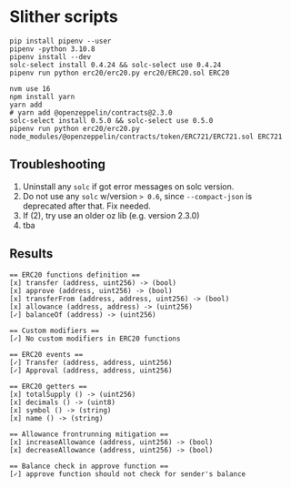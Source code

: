 # Slither scripts

```
pip install pipenv --user
pipenv -python 3.10.8
pipenv install --dev
solc-select install 0.4.24 && solc-select use 0.4.24
pipenv run python erc20/erc20.py erc20/ERC20.sol ERC20
```

```
nvm use 16
npm install yarn
yarn add
# yarn add @openzeppelin/contracts@2.3.0
solc-select install 0.5.0 && solc-select use 0.5.0
pipenv run python erc20/erc20.py node_modules/@openzeppelin/contracts/token/ERC721/ERC721.sol ERC721
```
## Troubleshooting

1. Uninstall any `solc` if got error messages on solc version.
2. Do not use any `solc` w/version `> 0.6`, since `--compact-json` is deprecated after that. Fix needed.
3. If (2), try use an older oz lib (e.g. version 2.3.0)
4. tba

## Results

```
== ERC20 functions definition ==
[x] transfer (address, uint256) -> (bool)
[x] approve (address, uint256) -> (bool)
[x] transferFrom (address, address, uint256) -> (bool)
[x] allowance (address, address) -> (uint256)
[✓] balanceOf (address) -> (uint256)

== Custom modifiers ==
[✓] No custom modifiers in ERC20 functions

== ERC20 events ==
[✓] Transfer (address, address, uint256)
[✓] Approval (address, address, uint256)

== ERC20 getters ==
[x] totalSupply () -> (uint256)
[x] decimals () -> (uint8)
[x] symbol () -> (string)
[x] name () -> (string)

== Allowance frontrunning mitigation ==
[x] increaseAllowance (address, uint256) -> (bool)
[x] decreaseAllowance (address, uint256) -> (bool)

== Balance check in approve function ==
[✓] approve function should not check for sender's balance
```